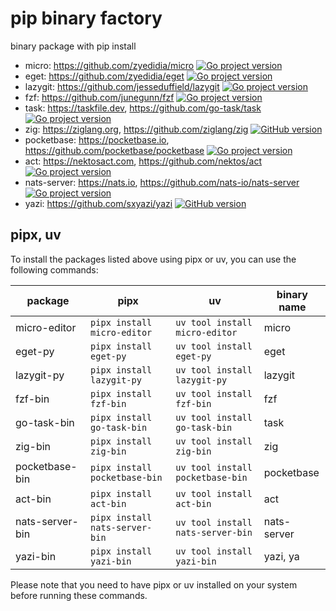 # pip binary factory

binary package with pip install

- micro: https://github.com/zyedidia/micro  [![Go project version](https://badge.fury.io/go/github.com%2Fzyedidia%2Fmicro%2Fv2.svg)](https://badge.fury.io/go/github.com%2Fzyedidia%2Fmicro%2Fv2)
- eget: https://github.com/zyedidia/eget  [![Go project version](https://badge.fury.io/go/github.com%2Fzyedidia%2Feget.svg)](https://badge.fury.io/go/github.com%2Fzyedidia%2Feget)
- lazygit: https://github.com/jesseduffield/lazygit  [![Go project version](https://badge.fury.io/go/github.com%2Fjesseduffield%2Flazygit.svg)](https://badge.fury.io/go/github.com%2Fjesseduffield%2Flazygit)
- fzf: https://github.com/junegunn/fzf  [![Go project version](https://badge.fury.io/go/github.com%2Fjunegunn%2Ffzf.svg)](https://badge.fury.io/go/github.com%2Fjunegunn%2Ffzf)
- task: https://taskfile.dev, https://github.com/go-task/task  [![Go project version](https://badge.fury.io/go/github.com%2Fgo-task%2Ftask%2Fv3.svg)](https://badge.fury.io/go/github.com%2Fgo-task%2Ftask%2Fv3)
- zig: https://ziglang.org, https://github.com/ziglang/zig  [![GitHub version](https://badge.fury.io/gh/ziglang%2Fzig.svg)](https://badge.fury.io/gh/ziglang%2Fzig)
- pocketbase: https://pocketbase.io, https://github.com/pocketbase/pocketbase  [![Go project version](https://badge.fury.io/go/github.com%2Fpocketbase%2Fpocketbase.svg)](https://badge.fury.io/go/github.com%2Fpocketbase%2Fpocketbase)
- act: https://nektosact.com, https://github.com/nektos/act  [![Go project version](https://badge.fury.io/go/github.com%2Fnektos%2Fact.svg)](https://badge.fury.io/go/github.com%2Fnektos%2Fact)
- nats-server: https://nats.io, https://github.com/nats-io/nats-server  [![Go project version](https://badge.fury.io/go/github.com%2Fnats-io%2Fnats-server%2Fv2.svg)](https://badge.fury.io/go/github.com%2Fnats-io%2Fnats-server%2Fv2)
- yazi: https://github.com/sxyazi/yazi  [![GitHub version](https://badge.fury.io/gh/sxyazi%2Fyazi.svg)](https://badge.fury.io/gh/sxyazi%2Fyazi)

## pipx, uv

To install the packages listed above using pipx or uv, you can use the following commands:


| package            | pipx                           | uv                                | binary name   |
|--------------------|--------------------------------|-----------------------------------|---------------|
| micro-editor       | `pipx install micro-editor`    | `uv tool install micro-editor`    | micro         |
| eget-py            | `pipx install eget-py`         | `uv tool install eget-py`         | eget          |
| lazygit-py         | `pipx install lazygit-py`      | `uv tool install lazygit-py`      | lazygit       |
| fzf-bin            | `pipx install fzf-bin`         | `uv tool install fzf-bin`         | fzf           |
| go-task-bin        | `pipx install go-task-bin`     | `uv tool install go-task-bin`     | task          |
| zig-bin            | `pipx install zig-bin`         | `uv tool install zig-bin`         | zig           |
| pocketbase-bin     | `pipx install pocketbase-bin`  | `uv tool install pocketbase-bin`  | pocketbase    |
| act-bin            | `pipx install act-bin`         | `uv tool install act-bin`         | act           |
| nats-server-bin    | `pipx install nats-server-bin` | `uv tool install nats-server-bin` | nats-server   |
| yazi-bin           | `pipx install yazi-bin`        | `uv tool install yazi-bin`        | yazi, ya      |

Please note that you need to have pipx or uv installed on your system before running these commands.

